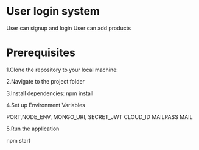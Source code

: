 # User login system

User can signup and login
User can add products

# Prerequisites
1.Clone the repository to your local machine:

2.Navigate to the project folder

3.Install dependencies:
    npm install

4.Set up Environment Variables

PORT,NODE_ENV,
MONGO_URI,
SECRET_JWT
CLOUD_ID
MAILPASS
MAIL

5.Run the application

npm start